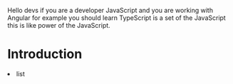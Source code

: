  Hello devs if you are a developer JavaScript and you are working with Angular
 for example you should learn TypeScript is a set of the JavaScript this is like power of the JavaScript.


   
   <H1> Introduction </h1>
   
   <li>list</li>
